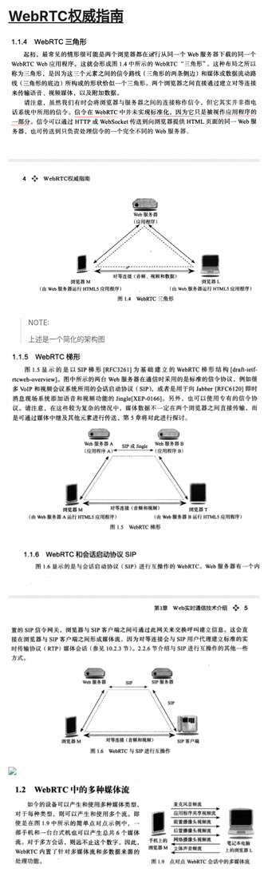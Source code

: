 # [WebRTC权威指南](https://book.douban.com/subject/26915289/)

![](./WebRTC-三角形.jpg)

> NOTE: 
>
> 上述是一个简化的架构图



![](./WebRTC-梯形.jpg)



![](./WebRTC-与SIP.jpg)







![](./WebRTC-与Jingle.jpg)



![](./WebRTC-中的多种媒体流.jpg)
